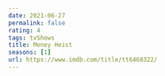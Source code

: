 ```yaml
---
date: 2021-06-27
permalink: false
rating: 4
tags: tvShows
title: Money Heist
seasons: [1]
url: https://www.imdb.com/title/tt6468322/
---
```

